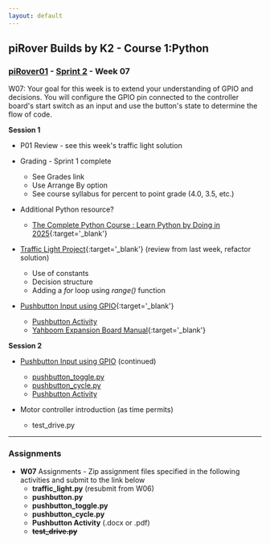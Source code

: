 ```yaml
---
layout: default
---
```

## piRover Builds by K2 - Course 1:Python

### [piRover01](../../) - [Sprint 2](../) - Week 07
W07: Your goal for this week is to extend your understanding of GPIO and decisions. You will configure the GPIO pin connected to the controller board's start switch as an input and use the button's state to determine the flow of code.

**Session 1**
- P01 Review - see this week's traffic light solution
- Grading - Sprint 1 complete
  - See Grades link
  - Use Arrange By option
  - See course syllabus for percent to point grade (4.0, 3.5, etc.)

- Additional Python resource?
  - [The Complete Python Course : Learn Python by Doing in 2025](https://www.udemy.com/course/the-complete-python-course/?utm_source=email-sendgrid&utm_medium=970600&utm_campaign=2023-10-09&utm_term=766460&utm_content=promo&couponCode=BIRTHDAY_SALE_23){:target='_blank'}

- [Traffic Light Project](../../lessons/25/traffic_light.pdf){:target='_blank'} (review from last week, refactor solution)
  - Use of constants
  - Decision structure
  - Adding a *for* loop using *range()* function

- [Pushbutton Input using GPIO](../../lessons/26/piRoverPushButton.pdf){:target='_blank'}
    - [Pushbutton Activity](../../lessons/26/PushButtonActivity.docx)
    - [Yahboom Expansion Board Manual](../../hardware_kit/expansionBoardManual.pdf){:target='_blank'}
    
<!-- - Smart Traffic Light - demo/class coding 
optional -->

**Session 2**

- [Pushbutton Input using GPIO](../../lessons/26/piRoverPushButton.pdf) (continued)
  - [pushbutton_toggle.py](../../lessons/26/pushbutton_toggle.py)
  - [pushbutton_cycle.py](../../lessons/26/pushbutton_cycle.py)
  - [Pushbutton Activity](../../lessons/26/PushButtonActivity.docx)

- Motor controller introduction (as time permits)
  - test_drive.py
  
---

### Assignments
- **W07** Assignments - Zip assignment files specified in the following activities and submit to the link below
    - **traffic_light.py** (resubmit from W06)
    - **pushbutton.py**
    - **pushbutton_toggle.py**
    - **pushbutton_cycle.py**
    - **Pushbutton Activity** (.docx or .pdf) 
    - ~~**test_drive.py**~~
